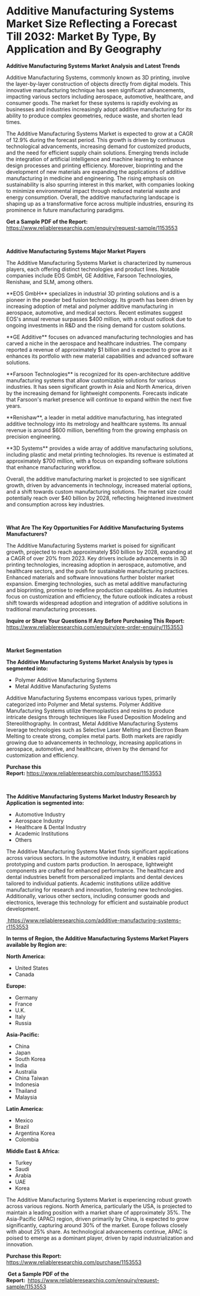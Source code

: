 <p><h1>Additive Manufacturing Systems Market Size Reflecting a Forecast Till 2032: Market By Type, By Application and By Geography</h1></p><p><strong>Additive Manufacturing Systems Market Analysis and Latest Trends</strong></p>
<p><p>Additive Manufacturing Systems, commonly known as 3D printing, involve the layer-by-layer construction of objects directly from digital models. This innovative manufacturing technique has seen significant advancements, impacting various sectors including aerospace, automotive, healthcare, and consumer goods. The market for these systems is rapidly evolving as businesses and industries increasingly adopt additive manufacturing for its ability to produce complex geometries, reduce waste, and shorten lead times.</p><p>The Additive Manufacturing Systems Market is expected to grow at a CAGR of 12.9% during the forecast period. This growth is driven by continuous technological advancements, increasing demand for customized products, and the need for efficient supply chain solutions. Emerging trends include the integration of artificial intelligence and machine learning to enhance design processes and printing efficiency. Moreover, bioprinting and the development of new materials are expanding the applications of additive manufacturing in medicine and engineering. The rising emphasis on sustainability is also spurring interest in this market, with companies looking to minimize environmental impact through reduced material waste and energy consumption. Overall, the additive manufacturing landscape is shaping up as a transformative force across multiple industries, ensuring its prominence in future manufacturing paradigms.</p></p>
<p><strong>Get a Sample PDF of the Report:&nbsp;</strong> <a href="https://www.reliableresearchiq.com/enquiry/request-sample/1153553?utm_campaign=2325&utm_medium=2&utm_source=Github&utm_content=ia&utm_term=16042025&utm_id=additive-manufacturing-systems">https://www.reliableresearchiq.com/enquiry/request-sample/1153553</a></p>
<p>&nbsp;</p>
<p><strong>Additive Manufacturing Systems Major Market Players</strong></p>
<p><p>The Additive Manufacturing Systems Market is characterized by numerous players, each offering distinct technologies and product lines. Notable companies include EOS GmbH, GE Additive, Farsoon Technologies, Renishaw, and SLM, among others. </p><p>**EOS GmbH** specializes in industrial 3D printing solutions and is a pioneer in the powder bed fusion technology. Its growth has been driven by increasing adoption of metal and polymer additive manufacturing in aerospace, automotive, and medical sectors. Recent estimates suggest EOS's annual revenue surpasses $400 million, with a robust outlook due to ongoing investments in R&D and the rising demand for custom solutions.</p><p>**GE Additive** focuses on advanced manufacturing technologies and has carved a niche in the aerospace and healthcare industries. The company reported a revenue of approximately $1 billion and is expected to grow as it enhances its portfolio with new material capabilities and advanced software solutions.</p><p>**Farsoon Technologies** is recognized for its open-architecture additive manufacturing systems that allow customizable solutions for various industries. It has seen significant growth in Asia and North America, driven by the increasing demand for lightweight components. Forecasts indicate that Farsoon's market presence will continue to expand within the next five years.</p><p>**Renishaw**, a leader in metal additive manufacturing, has integrated additive technology into its metrology and healthcare systems. Its annual revenue is around $600 million, benefiting from the growing emphasis on precision engineering.</p><p>**3D Systems** provides a wide array of additive manufacturing solutions, including plastic and metal printing technologies. Its revenue is estimated at approximately $700 million, with a focus on expanding software solutions that enhance manufacturing workflow.</p><p>Overall, the additive manufacturing market is projected to see significant growth, driven by advancements in technology, increased material options, and a shift towards custom manufacturing solutions. The market size could potentially reach over $40 billion by 2028, reflecting heightened investment and consumption across key industries.</p></p>
<p>&nbsp;</p>
<p><strong>What Are The Key Opportunities For Additive Manufacturing Systems Manufacturers?</strong></p>
<p><p>The Additive Manufacturing Systems market is poised for significant growth, projected to reach approximately $50 billion by 2028, expanding at a CAGR of over 20% from 2023. Key drivers include advancements in 3D printing technologies, increasing adoption in aerospace, automotive, and healthcare sectors, and the push for sustainable manufacturing practices. Enhanced materials and software innovations further bolster market expansion. Emerging technologies, such as metal additive manufacturing and bioprinting, promise to redefine production capabilities. As industries focus on customization and efficiency, the future outlook indicates a robust shift towards widespread adoption and integration of additive solutions in traditional manufacturing processes.</p></p>
<p><strong>Inquire or Share Your Questions If Any Before Purchasing This Report:</strong> <a href="https://www.reliableresearchiq.com/enquiry/pre-order-enquiry/1153553?utm_campaign=2325&utm_medium=2&utm_source=Github&utm_content=ia&utm_term=16042025&utm_id=additive-manufacturing-systems">https://www.reliableresearchiq.com/enquiry/pre-order-enquiry/1153553</a></p>
<p>&nbsp;</p>
<p><strong>Market Segmentation</strong></p>
<p><strong>The Additive Manufacturing Systems Market Analysis by types is segmented into:</strong></p>
<p><ul><li>Polymer Additive Manufacturing Systems</li><li>Metal Additive Manufacturing Systems</li></ul></p>
<p><p>Additive Manufacturing Systems encompass various types, primarily categorized into Polymer and Metal systems. Polymer Additive Manufacturing Systems utilize thermoplastics and resins to produce intricate designs through techniques like Fused Deposition Modeling and Stereolithography. In contrast, Metal Additive Manufacturing Systems leverage technologies such as Selective Laser Melting and Electron Beam Melting to create strong, complex metal parts. Both markets are rapidly growing due to advancements in technology, increasing applications in aerospace, automotive, and healthcare, driven by the demand for customization and efficiency.</p></p>
<p><strong>Purchase this Report:&nbsp;</strong><a href="https://www.reliableresearchiq.com/purchase/1153553?utm_campaign=2325&utm_medium=2&utm_source=Github&utm_content=ia&utm_term=16042025&utm_id=additive-manufacturing-systems">https://www.reliableresearchiq.com/purchase/1153553</a></p>
<p>&nbsp;</p>
<p><strong>The Additive Manufacturing Systems Market Industry Research by Application is segmented into:</strong></p>
<p><ul><li>Automotive Industry</li><li>Aerospace Industry</li><li>Healthcare & Dental Industry</li><li>Academic Institutions</li><li>Others</li></ul></p>
<p><p>The Additive Manufacturing Systems Market finds significant applications across various sectors. In the automotive industry, it enables rapid prototyping and custom parts production. In aerospace, lightweight components are crafted for enhanced performance. The healthcare and dental industries benefit from personalized implants and dental devices tailored to individual patients. Academic institutions utilize additive manufacturing for research and innovation, fostering new technologies. Additionally, various other sectors, including consumer goods and electronics, leverage this technology for efficient and sustainable product development.</p></p>
<p><a href="https://www.reliableresearchiq.com/additive-manufacturing-systems-r1153553?utm_campaign=2325&utm_medium=2&utm_source=Github&utm_content=ia&utm_term=16042025&utm_id=additive-manufacturing-systems">&nbsp;https://www.reliableresearchiq.com/additive-manufacturing-systems-r1153553</a></p>
<p><strong>In terms of Region, the Additive Manufacturing Systems Market Players available by Region are:</strong></p>
<p>
    <p> <strong> North America: </strong>
        <ul>
            <li>United States</li>
            <li>Canada</li>
        </ul>
        </p> 
    <p> <strong> Europe: </strong>
        <ul>
            <li>Germany</li>
            <li>France</li>
            <li>U.K.</li>
            <li>Italy</li>
            <li>Russia</li>
        </ul>
        </p> 
    <p> <strong> Asia-Pacific: </strong>
        <ul>
            <li>China</li>
            <li>Japan</li>
            <li>South Korea</li>
            <li>India</li>
            <li>Australia</li>
            <li>China Taiwan</li>
            <li>Indonesia</li>
            <li>Thailand</li>
            <li>Malaysia</li>
        </ul>
        </p> 
    <p> <strong> Latin America: </strong>
        <ul>
            <li>Mexico</li>
            <li>Brazil</li>
            <li>Argentina Korea</li>
            <li>Colombia</li>
        </ul>
        </p> 
    <p> <strong> Middle East & Africa: </strong>
        <ul>
            <li>Turkey</li>
            <li>Saudi</li>
            <li>Arabia</li>
            <li>UAE</li>
            <li>Korea</li>
        </ul>
    </p>
    </p>
<p><p>The Additive Manufacturing Systems Market is experiencing robust growth across various regions. North America, particularly the USA, is projected to maintain a leading position with a market share of approximately 35%. The Asia-Pacific (APAC) region, driven primarily by China, is expected to grow significantly, capturing around 30% of the market. Europe follows closely with about 25% share. As technological advancements continue, APAC is poised to emerge as a dominant player, driven by rapid industrialization and innovation.</p></p>
<p><strong>Purchase this Report: </strong><a href="https://www.reliableresearchiq.com/purchase/1153553?utm_campaign=2325&utm_medium=2&utm_source=Github&utm_content=ia&utm_term=16042025&utm_id=additive-manufacturing-systems">https://www.reliableresearchiq.com/purchase/1153553</a></p>
<p>&nbsp;<strong>Get a Sample PDF of the Report:&nbsp;&nbsp;</strong><a href="https://www.reliableresearchiq.com/enquiry/request-sample/1153553?utm_campaign=2325&utm_medium=2&utm_source=Github&utm_content=ia&utm_term=16042025&utm_id=additive-manufacturing-systems">https://www.reliableresearchiq.com/enquiry/request-sample/1153553</a></p>
<p><strong></strong></p>
<p><p></p><p></p><p></p></p>